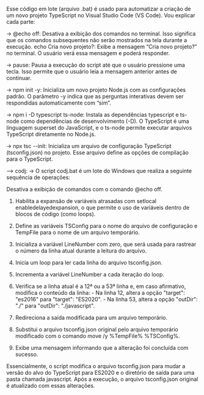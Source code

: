   Esse código em lote (arquivo .bat) é usado para automatizar a criação de um novo projeto TypeScript no Visual Studio Code (VS Code).
Vou explicar cada parte:

  -> @echo off:
Desativa a exibição dos comandos no terminal. Isso significa que os comandos subsequentes não serão mostrados na tela durante a execução.
echo Cria novo projeto?:
Exibe a mensagem “Cria novo projeto?” no terminal.
O usuário verá essa mensagem e poderá responder.

  -> pause:
Pausa a execução do script até que o usuário pressione uma tecla.
Isso permite que o usuário leia a mensagem anterior antes de continuar.

  -> npm init -y:
Inicializa um novo projeto Node.js com as configurações padrão.
O parâmetro -y indica que as perguntas interativas devem ser respondidas automaticamente com “sim”.

  -> npm i -D typescript ts-node:
Instala as dependências typescript e ts-node como dependências de desenvolvimento (-D).
O TypeScript é uma linguagem superset do JavaScript, e o ts-node permite executar arquivos TypeScript diretamente no Node.js.

  -> npx tsc --init:
Inicializa um arquivo de configuração TypeScript (tsconfig.json) no projeto.
Esse arquivo define as opções de compilação para o TypeScript.

  --> codj:
  -> O script codj.bat é um lote do Windows que realiza a seguinte sequência de operações:

  Desativa a exibição de comandos com o comando @echo off.

  1. Habilita a expansão de variáveis atrasadas
com setlocal enabledelayedexpansion, o que permite o uso de variáveis dentro de blocos de código (como loops).
  
  2. Define as variáveis TSConfig para o nome do arquivo de configuração e TempFile para o nome de um arquivo temporário.

  3. Inicializa a variável LineNumber com zero, que será usada para rastrear o número da linha atual durante a leitura do arquivo.

  4. Inicia um loop para ler cada linha do arquivo tsconfig.json.

  5. Incrementa a variável LineNumber a cada iteração do loop.

  6. Verifica se a linha atual é a 12ª ou a 53ª linha e, em caso afirmativo, modifica o conteúdo da linha:
    - Na linha 12, altera a opção "target": "es2016" para "target": "ES2020".
    - Na linha 53, altera a opção "outDir": "./" para "outDir": "./javascript".

  7. Redireciona a saída modificada para um arquivo temporário.

  10. Substitui o arquivo tsconfig.json original pelo arquivo temporário modificado com o comando move /y %TempFile% %TSConfig%.

  11. Exibe uma mensagem informando que a alteração foi concluída com sucesso.

Essencialmente, o script modifica o arquivo tsconfig.json para mudar a versão do alvo do TypeScript para ES2020 e o diretório
de saída para uma pasta chamada javascript. Após a execução, o arquivo tsconfig.json original é atualizado com essas alterações.
